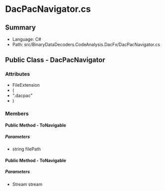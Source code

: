﻿# DacPacNavigator.cs

## Summary

* Language: C#
* Path: src/BinaryDataDecoders.CodeAnalysis.DacFx/DacPacNavigator.cs

## Public Class - DacPacNavigator

### Attributes

 - FileExtension
 - (
 - ".dacpac"
 - )

### Members

#### Public Method - ToNavigable

#####  Parameters

 - string filePath 

#### Public Method - ToNavigable

#####  Parameters

 - Stream stream 

